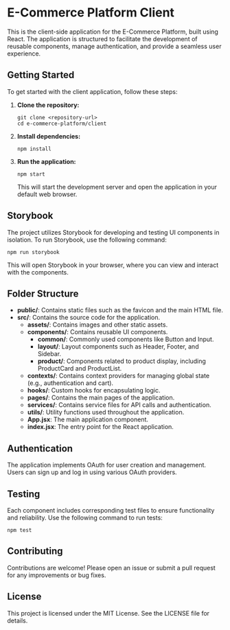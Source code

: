 # E-Commerce Platform Client

This is the client-side application for the E-Commerce Platform, built using React. The application is structured to facilitate the development of reusable components, manage authentication, and provide a seamless user experience.

## Getting Started

To get started with the client application, follow these steps:

1. **Clone the repository:**
   ```
   git clone <repository-url>
   cd e-commerce-platform/client
   ```

2. **Install dependencies:**
   ```
   npm install
   ```

3. **Run the application:**
   ```
   npm start
   ```

   This will start the development server and open the application in your default web browser.

## Storybook

The project utilizes Storybook for developing and testing UI components in isolation. To run Storybook, use the following command:

```
npm run storybook
```

This will open Storybook in your browser, where you can view and interact with the components.

## Folder Structure

- **public/**: Contains static files such as the favicon and the main HTML file.
- **src/**: Contains the source code for the application.
  - **assets/**: Contains images and other static assets.
  - **components/**: Contains reusable UI components.
    - **common/**: Commonly used components like Button and Input.
    - **layout/**: Layout components such as Header, Footer, and Sidebar.
    - **product/**: Components related to product display, including ProductCard and ProductList.
  - **contexts/**: Contains context providers for managing global state (e.g., authentication and cart).
  - **hooks/**: Custom hooks for encapsulating logic.
  - **pages/**: Contains the main pages of the application.
  - **services/**: Contains service files for API calls and authentication.
  - **utils/**: Utility functions used throughout the application.
  - **App.jsx**: The main application component.
  - **index.jsx**: The entry point for the React application.

## Authentication

The application implements OAuth for user creation and management. Users can sign up and log in using various OAuth providers.

## Testing

Each component includes corresponding test files to ensure functionality and reliability. Use the following command to run tests:

```
npm test
```

## Contributing

Contributions are welcome! Please open an issue or submit a pull request for any improvements or bug fixes.

## License

This project is licensed under the MIT License. See the LICENSE file for details.